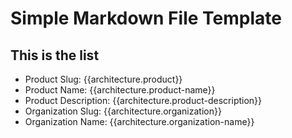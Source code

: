 # Simple Markdown File Template

## This is the list
  - Product Slug: {{architecture.product}}
  - Product Name: {{architecture.product-name}}
  - Product Description: {{architecture.product-description}}
  - Organization Slug: {{architecture.organization}}
  - Organization Name: {{architecture.organization-name}}
